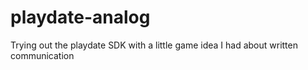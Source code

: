 # playdate-analog
Trying out the playdate SDK with a little game idea I had about written communication

